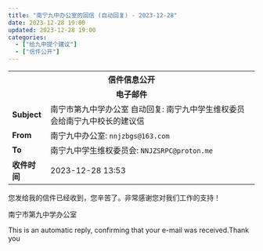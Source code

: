 ```yaml
---
title: "南宁九中办公室的回信 (自动回复) - 2023-12-28"
date: 2023-12-28 19:00
updated: 2023-12-28 19:00
categories:
  - ["给九中提个建议"]
  - ["信件公开"]
---
```


<table>
	<tr>
    <th colspan="2" style="text-align: center;">信件信息公开</th>
  </tr>
	<tr>
    <td colspan="2" style="text-align: center; font-weight: bolder;">电子邮件</td>
  </tr>
	<tr>
    <td style="font-weight: bolder;">Subject</td><td>南宁市第九中学办公室 自动回复: 南宁九中学生维权委员会给南宁九中校长的建议信</td>
  </tr>
	<tr>
    <td style="font-weight: bolder;">From</td>
    <td>南宁九中办公室: <code>nnjzbgs@163.com</code></td>
  </tr>
	<tr>
    <td style="font-weight: bolder;">To</td>
    <td>南宁九中学生维权委员会: <code>NNJZSRPC@proton.me</code></td>
  </tr>
	<tr>
    <td style="font-weight: bolder;">收件时间</td>
    <td>2023-12-28 13:53</td>
  </tr>
</table>

<!-- more -->

您发给我的信件已经收到，您辛苦了。非常感谢您对我们工作的支持！

南宁市第九中学办公室

This is an automatic reply, confirming that your e-mail was received.Thank you